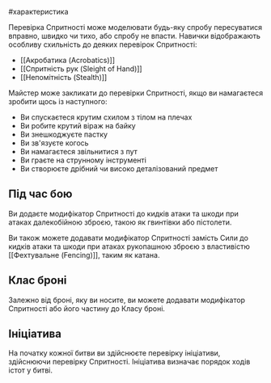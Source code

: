 #характеристика

Перевірка Спритності може моделювати будь-яку спробу пересуватися вправно, швидко чи тихо, або спробу не впасти. Навички відображають особливу схильність до деяких перевірок Спритності:
- [[Акробатика (Acrobatics)]]
- [[Спритність рук (Sleight of Hand)]]
- [[Непомітність (Stealth)]]

Майстер може закликати до перевірки Спритності, якщо ви намагаєтеся зробити щось із наступного:
- Ви спускаєтеся крутим схилом з тілом на плечах
- Ви робите крутий віраж на байку
- Ви знешкоджуєте пастку
- Ви зв'язуєте когось
- Ви намагаєтеся звільнитися з пут
- Ви граєте на струнному інструменті
- Ви створюєте дрібний чи високо деталізований предмет

## Під час бою
Ви додаєте модифікатор Спритності до кидків атаки та шкоди при атаках далекобійною зброєю, такою як гвинтівки або пістолети.

Ви також можете додавати модифікатор Спритності замість Сили до кидків атаки та шкоди при атаках рукопашною зброєю з властивістю [[Фехтувальне (Fencing)]], таким як катана.

## Клас броні
Залежно від броні, яку ви носите, ви можете додавати модифікатор Спритності або його частину до Класу броні.

## Ініціатива
На початку кожної битви ви здійснюєте перевірку ініціативи, здійснюючи перевірку Спритності. Ініціатива визначає порядок ходів істот у битві.
